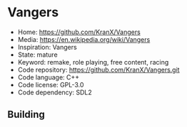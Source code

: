 # Vangers

- Home: https://github.com/KranX/Vangers
- Media: https://en.wikipedia.org/wiki/Vangers
- Inspiration: Vangers
- State: mature
- Keyword: remake, role playing, free content, racing
- Code repository: https://github.com/KranX/Vangers.git
- Code language: C++
- Code license: GPL-3.0
- Code dependency: SDL2

## Building
